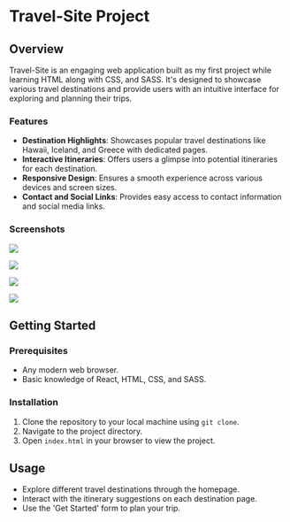 # Travel-Site Project

## Overview

Travel-Site is an engaging web application built as my first project while learning HTML along with CSS, and SASS. It's designed to showcase various travel destinations and provide users with an intuitive interface for exploring and planning their trips.

### Features

- **Destination Highlights**: Showcases popular travel destinations like Hawaii, Iceland, and Greece with dedicated pages.
- **Interactive Itineraries**: Offers users a glimpse into potential itineraries for each destination.
- **Responsive Design**: Ensures a smooth experience across various devices and screen sizes.
- **Contact and Social Links**: Provides easy access to contact information and social media links.

### Screenshots

![](https://i.imgur.com/PInFWkl.png)

![](https://i.imgur.com/U1uquFx.png)

![](https://i.imgur.com/mO52AUH.jpg)

![](https://i.imgur.com/5OMBSCT.png)




## Getting Started

### Prerequisites

- Any modern web browser.
- Basic knowledge of React, HTML, CSS, and SASS.

### Installation

1. Clone the repository to your local machine using `git clone`.
2. Navigate to the project directory.
3. Open `index.html` in your browser to view the project.

## Usage

- Explore different travel destinations through the homepage.
- Interact with the itinerary suggestions on each destination page.
- Use the 'Get Started' form to plan your trip.

